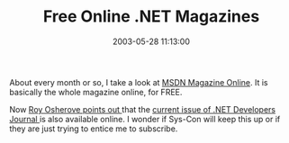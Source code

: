 ﻿---
layout: post
title: "Free Online .NET Magazines"
comments: false
date: 2003-05-28 11:13:00
categories:
 - Technology
subtext-id: e6d83172-bffb-4583-b33c-d4a76bcefdaa
alias: /blog/Free-Online-NET-Magazines.aspx
---


About every month or so, I take a look at [MSDN Magazine Online](http://msdn.microsoft.com/msdnmag). It is basically the whole magazine online, for FREE.

Now [Roy Osherove points out ](http://dotnetweblogs.com/rosherove/posts/7672.aspx)that the [current issue of .NET Developers Journal ](http://www.sys-con.com/dotnet/archivesc.cfm?volume=01&Issue=05)is also available online. I wonder if Sys-Con will keep this up or if they are just trying to entice me to subscribe.
